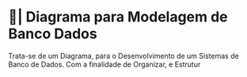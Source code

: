 # 🎲| Diagrama para Modelagem de Banco Dados

  Trata-se de um Diagrama, para o Desenvolvimento de um Sistemas de Banco de Dados. Com a finalidade de Organizar, e Estrutur
 

